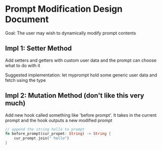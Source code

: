
# Prompt Modification Design Document

Goal: The user may wish to dynamically modify prompt contents

## Impl 1: Setter Method

Add setters and getters with custom user data and the prompt can choose what to do with it

Suggested implementation: let myprompt hold some generic user data and fetch using the type

## Impl 2: Mutation Method (don't like this very much)

Add new hook called something like 'before prompt'. It takes in the current prompt and the hook outputs a new modified prompt

```rust
// append the string hello to prompt
fn before_prompt(cur_propmt: String) -> String {
    cur_prompt.join(" hello") 
}
```
